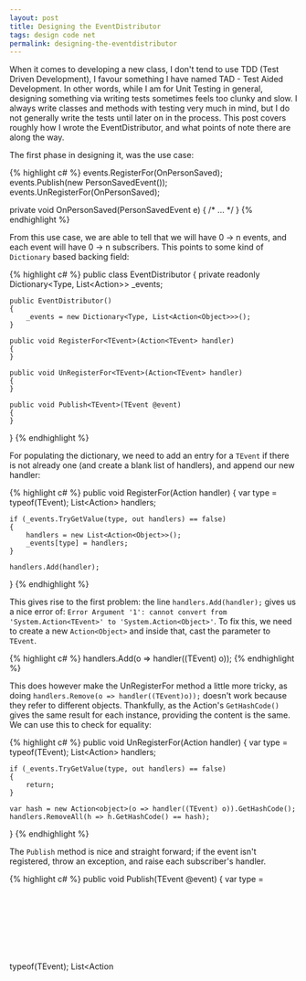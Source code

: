 ```yaml
---
layout: post
title: Designing the EventDistributor
tags: design code net
permalink: designing-the-eventdistributor
---
```


When it comes to developing a new class, I don't tend to use TDD (Test Driven Development), I favour something I have named TAD - Test Aided Development.  In other words, while I am for Unit Testing in general, designing something via writing tests sometimes feels too clunky and slow.  I always write classes and methods with testing very much in mind, but I do not generally write the tests until later on in the process.  This post covers roughly how I wrote the EventDistributor, and what points of note there are along the way.

The first phase in designing it, was the use case:

{% highlight c# %}
events.RegisterFor<PersonSavedEvent>(OnPersonSaved);
events.Publish(new PersonSavedEvent());
events.UnRegisterFor<PersonSavedEvent>(OnPersonSaved);

private void OnPersonSaved(PersonSavedEvent e)
{
	/* ... */
}
{% endhighlight %}

From this use case, we are able to tell that we will have 0 -> n events, and each event will have 0 -> n subscribers.  This points to some kind of `Dictionary` based backing field:

{% highlight c# %}
public class EventDistributor
{
	private readonly Dictionary<Type, List<Action<Object>>> _events;

	public EventDistributor()
	{
		_events = new Dictionary<Type, List<Action<Object>>>();
	}

	public void RegisterFor<TEvent>(Action<TEvent> handler)
	{
	}

	public void UnRegisterFor<TEvent>(Action<TEvent> handler)
	{
	}

	public void Publish<TEvent>(TEvent @event)
	{
	}
}
{% endhighlight %}

For populating the dictionary, we need to add an entry for a `TEvent` if there is not already one (and create a blank list of handlers), and append our new handler:

{% highlight c# %}
public void RegisterFor<TEvent>(Action<TEvent> handler)
{
	var type = typeof(TEvent);
	List<Action<Object>> handlers;

	if (_events.TryGetValue(type, out handlers) == false)
	{
		handlers = new List<Action<Object>>();
		_events[type] = handlers;
	}

	handlers.Add(handler);
}
{% endhighlight %}

This gives rise to the first problem: the line `handlers.Add(handler);` gives us a nice error of: `Error Argument '1': cannot convert from 'System.Action<TEvent>' to 'System.Action<Object>'`.  To fix this, we need to create a new `Action<Object>` and inside that, cast the parameter to `TEvent`.

{% highlight c# %}
handlers.Add(o => handler((TEvent) o));
{% endhighlight %}

This does however make the UnRegisterFor method a little more tricky, as doing `handlers.Remove(o => handler((TEvent)o));` doesn't work because they refer to different objects.  Thankfully, as the Action's `GetHashCode()` gives the same result for each instance, providing the content is the same.  We can use this to check for equality:

{% highlight c# %}
public void UnRegisterFor<TEvent>(Action<TEvent> handler)
{
	var type = typeof(TEvent);
	List<Action<Object>> handlers;

	if (_events.TryGetValue(type, out handlers) == false)
	{
		return;
	}

	var hash = new Action<object>(o => handler((TEvent) o)).GetHashCode();
	handlers.RemoveAll(h => h.GetHashCode() == hash);
}
{% endhighlight %}

The `Publish` method is nice and straight forward; if the event isn't registered, throw an exception, and raise each subscriber's handler.

{% highlight c# %}
public void Publish<TEvent>(TEvent @event)
{
	var type = typeof(TEvent);
	List<Action<Object>> handlers;

	if (_events.TryGetValue(type, out handlers) == false)
	{
		throw new EventNotRegisteredException(type);
	}

	handlers.ForEach(h => h.Invoke(@event));
}
{% endhighlight %}

Now that we have a class roughly implemented, we create the first set of tests for it:

{% highlight c# %}
[Test]
public void When_publishing_an_event_without_a_handler()
{
	var distributor = new Distributor();
	Assert.DoesNotThrow(() => distributor.Publish(new PersonSavedEvent()));
}

[Test]
public void When_publishing_an_event_with_a_handler()
{
	var wasCalled = false;
	var distributor = new Distributor();

	distributor.RegisterFor<TestEvent>(e => wasCalled = true);
	distributor.Publish(new TestEvent());

	Assert.IsTrue(wasCalled, "The target was not invoked.");
}

[Test]
public void When_publishing_an_event_and_un_registering()
{
	var callCount = 0;
	var increment = new Action<TestEvent>(e => callCount++);
	var distributor = new Distributor();

	distributor.RegisterFor<TestEvent>(increment);
	distributor.Publish(new TestEvent());

	distributor.UnRegisterFor<TestEvent>(increment);
	distributor.Publish(new TestEvent());

	Assert.AreEqual(1, callCount);
}
{% endhighlight %}

Other than the publish method is currently a blocking operation, there is one major floor to this class: it contains a possible memory leak.  If a class forgets to UnRegisterFor a handler, the EventDistributor will still have a reference stored, preventing the calling class from being garbage collected.  We can demonstrate this with a simple unit test:

{% highlight c# %}
[Test]
public void When_the_handling_class_does_not_call_unregister()
{
	var count = 0;
	var increment = new Action(() => count++);
	var distributor = new Distributor();

	using(var l = new Listener(distributor, increment))
	{
		distributor.Publish(new TestEvent());
	}

	GC.Collect();
	GC.WaitForPendingFinalizers();
	GC.Collect();

	distributor.Publish(new TestEvent());

	Assert.AreEqual(1, count, "OnPersonSaved should have only been called 1 time, was actually {0}", count);
}

public class Listener : IDisposable
{
	private readonly Action _action;

	public Listener(Distributor events, Action action)
	{
		_action = action;
		events.RegisterFor<TestEvent>(OnTestEvent);
	}

	private void OnTestEvent(TestEvent e)
	{
		_action.Invoke();
	}

	public void Dispose()
	{
	}
}
{% endhighlight %}

While it would be simple to just say that it's the responsibility of the calling code to call `UnRegisterFor`, it would be better to handle that (likely) case ourselves.  Good news is that .net has just the class needed for this built in: [WeakReference][1].  This class allows the target class to become disposed even while we still hold a reference to it.  We can then act on the disposal, and remove our event registration.

Changing the Dispatcher to use this in its dictionary is fairly straight forward, and we even loose some of the casting needed to add items to the list:

{% highlight c# %}
public class Distributor
{
	private readonly Dictionary<Type, List<WeakReference>> _events;

	public Distributor()
	{
		_events = new Dictionary<Type, List<WeakReference>>();
	}

	public void RegisterFor<TEvent>(Action<TEvent> handler)
	{
		var type = typeof(TEvent);
		List<WeakReference> recipients;

		if (!_events.TryGetValue(type, out recipients))
		{
			recipients = new List<WeakReference>();
			_events[type] = recipients;
		}

		recipients.Add(new WeakReference(handler));
	}

	public void UnRegisterFor<TEvent>(Action<TEvent> handler)
	{
		var type = typeof(TEvent);
		List<WeakReference> recipients;

		if (_events.TryGetValue(type, out recipients))
		{
			recipients.RemoveAll(o => o.Target.GetHashCode() == handler.GetHashCode());
		}
	}

	public void Publish<TEvent>(TEvent @event)
	{
		var type = typeof(TEvent);
		List<WeakReference> recipients;

		if (!_events.TryGetValue(type, out recipients))
		{
			return;
		}

		recipients.RemoveAll(wr => wr.IsAlive == false);
		recipients.ForEach(wr => ((Action<TEvent>)wr.Target).Invoke(@event));
	}
}
{% endhighlight %}

The main points to note with this change is:

 * We no longer need to create a new `Action<Object>` just to cast the handler in `RegisterFor`.
 * `UnRegisterFor` no longer needs to create a new `Action<Object>` to get the hash code.
 * `Publish` has an extra line to remove all handlers where the target has become disposed.

The next item to work on in this class is making the `Publish` method non-blocking, which can be done in a variety of ways.

The first option is to create a thread that will invoke all the handlers one after the other.  This has the advantage of only one extra thread to deal with, but has the drawback of a single unresponsive handler will block all other handlers.  Ignoring locking and cross-threading issues for the time being, it could be implemented like this:

{% highlight c# %}
public void PublishAsyncV1<TEvent>(TEvent @event)
{
	var type = typeof(TEvent);
	List<WeakReference> recipients;

	if (!_events.TryGetValue(type, out recipients))
	{
		return;
	}

	var task = new Task(() =>
	{
		recipients.RemoveAll(wr => wr.IsAlive == false);
		recipients.ForEach(wr => ((Action<TEvent>) wr.Target).Invoke(@event));
	});

	task.Start();
}
{% endhighlight %}

The second option is to have a separate thread/invocation for each handler.  This has the advantage that each of the handlers can take as much time as needed, and will not block any other handlers from being raised, however if you have many handlers to be invoked, it could be slower to return than the first option.  Again, ignoring locking and cross-threading issues, it could be implemented like so:

{% highlight c# %}
public void PublishAsyncV2<TEvent>(TEvent @event)
{
	var type = typeof(TEvent);
	List<WeakReference> recipients;

	if (!_events.TryGetValue(type, out recipients))
	{
		return;
	}

	recipients.RemoveAll(wr => wr.IsAlive == false);
	recipients.ForEach(wr =>
	{
		var handler = (Action<TEvent>)wr.Target;
		handler.BeginInvoke(@event, handler.EndInvoke, null);
	});
}
{% endhighlight %}

Personally, I go for the second method, as the number of handlers to be invoked is usually fairly small.

The next part to consider is what we conveniently ignored earlier - the cross-threading issues.  The main issue we have is handlers being added or removed from the list while we are iterating over it.

Now I cannot remember where I read it, it was either from Jon Skeet, or from the [Visual Basic .Net Threading Handbook][2], but the rough idea was "You should lock as smaller area of code as possible".  This is to minimise the chance of a deadlock.  Starting with the Publish methods, we only need to lock the parts that iterate over the list:

{% highlight c# %}
lock (Padlock)
{
	recipients.RemoveAll(wr => wr.IsAlive == false);
	recipients.ForEach(wr =>
	{
		var handler = (Action<TEvent>)wr.Target;
		handler.BeginInvoke(@event, handler.EndInvoke, null);
	});
}
{% endhighlight %}

The UnRegisterFor method is also very straight forward, as we again only need to worry about the iteration:

{% highlight c# %}
if (_events.TryGetValue(type, out recipients))
{
	lock (Padlock)
	{
		recipients.RemoveAll(o => o.Target.GetHashCode() == handler.GetHashCode());
	}
}
{% endhighlight %}

The RegisterFor method takes a little more locking than the other two, as this will handle the creation of the lists, as well as the addition to the list:

{% highlight c# %}
lock (Padlock)
{
	if (!_events.TryGetValue(type, out recipients))
	{
		recipients = new List<WeakReference>();
		_events[type] = recipients;
	}

	recipients.Add(new WeakReference(handler));
}
{% endhighlight %}

The full code listing and unit tests for this can be found here: [EventDistributor Gist][3].

[1]: http://msdn.microsoft.com/en-us/library/system.weakreference.aspx
[2]: http://www.amazon.co.uk/Visual-Basic-NET-Threading-Handbook-Programmer/dp/1861007132
[3]: https://gist.github.com/2467463
